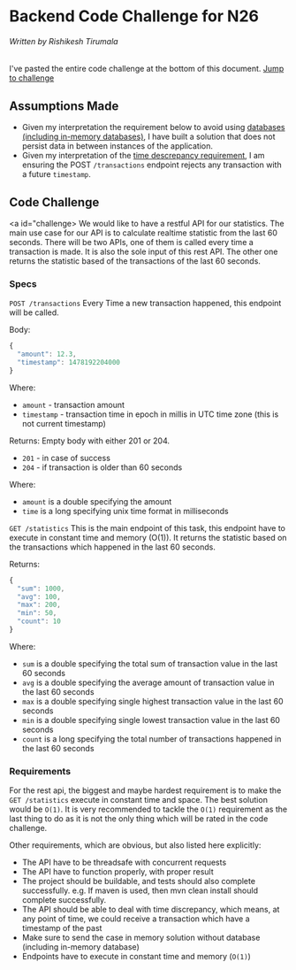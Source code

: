# Backend Code Challenge for N26
###### Written by Rishikesh Tirumala

I've pasted the entire code challenge at the bottom of this document. [Jump to challenge](#challenge)

## Assumptions Made
* Given my interpretation the requirement below to avoid using [databases (including in-memory databases)](#database), I have built a solution that does not persist data in between instances of the application. 
* Given my interpretation of the [time descrepancy requirement](#time), I am ensuring the POST `/transactions` endpoint rejects any transaction with a future `timestamp`.   

## Code Challenge
<a id="challenge></h2>
We would like to have a restful API for our statistics. The main use case for our API is to calculate realtime statistic from the last 60 seconds. There will be two APIs, one of them is called every time a transaction is made. It is also the sole input of this rest API. The other one returns the statistic based of the transactions of the last 60 seconds.

### Specs
`POST /transactions`
Every Time a new transaction happened, this endpoint will be called.

Body:
```javascript
{
  "amount": 12.3,
  "timestamp": 1478192204000
}
```
Where:
* `amount` - transaction amount
* `timestamp` - transaction time in epoch in millis in UTC time zone (this is not current timestamp)

Returns: Empty body with either 201 or 204.
* `201` - in case of success
* `204` - if transaction is older than 60 seconds

Where:
* `amount` is a double specifying the amount
* `time` is a long specifying unix time format in milliseconds

`GET /statistics`
This is the main endpoint of this task, this endpoint have to execute in constant time and memory (O(1)). It returns the statistic based on the transactions which happened in the last 60 seconds.

Returns:
```javascript
{
  "sum": 1000,
  "avg": 100,
  "max": 200,
  "min": 50,
  "count": 10
}
```
Where:
* `sum` is a double specifying the total sum of transaction value in the last 60 seconds 
* `avg` is a double specifying the average amount of transaction value in the last 60 seconds
* `max` is a double specifying single highest transaction value in the last 60 seconds
* `min` is a double specifying single lowest transaction value in the last 60 seconds
* `count` is a long specifying the total number of transactions happened in the last 60 seconds

### Requirements
For the rest api, the biggest and maybe hardest requirement is to make the `GET /statistics` execute in constant time and space. The best solution would be `O(1)`. It is very recommended to tackle the `O(1)` requirement as the last thing to do as it is not the only thing which will be rated in the code challenge.

Other requirements, which are obvious, but also listed here explicitly:
* The API have to be threadsafe with concurrent requests
* The API have to function properly, with proper result
* The project should be buildable, and tests should also complete successfully. e.g. If maven is used, then mvn clean install should complete successfully.
* The API should be able to deal with time discrepancy, which means, at any point of time, we could receive a transaction which have a timestamp of the past
* Make sure to send the case in memory solution without database (including in-memory database)
* Endpoints have to execute in constant time and memory (`O(1)`)